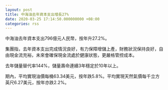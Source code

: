 ```yaml
---
layout: post
title: 中海油去年資本支出增長27%
date: 2020-03-25 17:14:50.000000000 +08:00
categories: rss
---
```


中海油去年資本支出796億元人民幣，按年升27.2%。

集團指，去年資本支出完成情況良好，有力保障增儲上產，財務狀況保持良好，自由現金流充裕，未來會確保現金流處於健康狀態，更嚴格管控成本。

去年儲量替代率144%，儲量壽命連續3年穩定於10年以上。

期內，平均實現油價每桶63.34美元，按年跌5.8%。平均實現天然氣價每千立方英尺6.27美元，按年亦跌2.2%。
